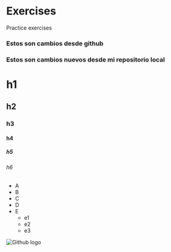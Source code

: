 # Exercises
Practice exercises


### Estos son cambios desde github
### Estos son cambios nuevos desde mi repositorio local

# h1
## h2
### h3
#### h4
##### h5
###### h6

* A
* B
* C
* D
* E
  * e1
  * e2
  * e3

![Github logo](https://avatars.githubusercontent.com/u/583231?v=4)
